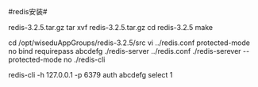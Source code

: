 #redis安装#

redis-3.2.5.tar.gz
tar xvf redis-3.2.5.tar.gz
cd redis-3.2.5
make

cd /opt/wiseduAppGroups/redis-3.2.5/src
vi ../redis.conf
protected-mode no
bind
requirepass abcdefg
./redis-server ../redis.conf
./redis-serever --protected-mode no
./redis-cli 


redis-cli -h 127.0.0.1 -p 6379
auth abcdefg
select 1
